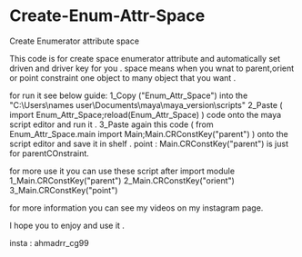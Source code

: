 # Create-Enum-Attr-Space
Create Enumerator attribute space

This code is for create space enumerator attribute and automatically set driven and driver key for you . 
space means when you wnat to parent,orient or point constraint one object to many object that you want . 

for run it see below guide:
1_Copy ("Enum_Attr_Space") into the "C:\Users\names user\Documents\maya\maya_version\scripts"
2_Paste ( import Enum_Attr_Space;reload(Enum_Attr_Space) ) code onto the maya script editor and run it .
3_Paste again this code ( from Enum_Attr_Space.main import Main;Main.CRConstKey("parent") ) onto the script editor and save it in shelf .
point : Main.CRConstKey("parent") is just for parentCOnstraint.

for more use it you can use these script after import module 
1_Main.CRConstKey("parent")
2_Main.CRConstKey("orient")
3_Main.CRConstKey("point")

for more information you can see my videos on my instagram page.

I hope you to enjoy and use it .

insta : ahmadrr_cg99
